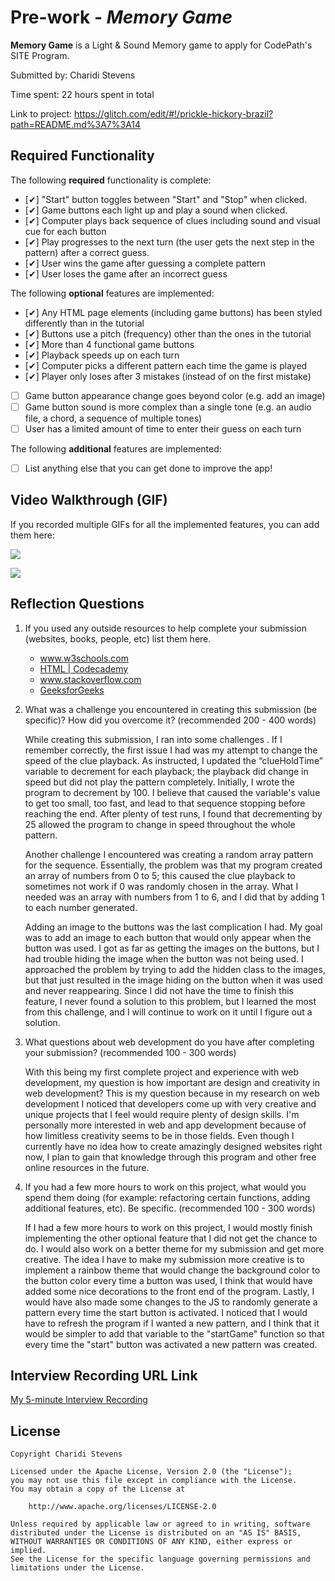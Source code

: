 # Pre-work - *Memory Game*

**Memory Game** is a Light & Sound Memory game to apply for CodePath's SITE Program. 

Submitted by: Charidi Stevens

Time spent: 22 hours spent in total

Link to project: https://glitch.com/edit/#!/prickle-hickory-brazil?path=README.md%3A7%3A14

## Required Functionality

The following **required** functionality is complete:

* [✔︎] "Start" button toggles between "Start" and "Stop" when clicked. 
* [✔︎] Game buttons each light up and play a sound when clicked. 
* [✔︎] Computer plays back sequence of clues including sound and visual cue for each button
* [✔︎] Play progresses to the next turn (the user gets the next step in the pattern) after a correct guess. 
* [✔︎] User wins the game after guessing a complete pattern
* [✔︎] User loses the game after an incorrect guess

The following **optional** features are implemented:

* [✔︎] Any HTML page elements (including game buttons) has been styled differently than in the tutorial
* [✔︎] Buttons use a pitch (frequency) other than the ones in the tutorial
* [✔︎] More than 4 functional game buttons
* [✔︎] Playback speeds up on each turn
* [✔︎] Computer picks a different pattern each time the game is played
* [✔︎] Player only loses after 3 mistakes (instead of on the first mistake)
* [  ] Game button appearance change goes beyond color (e.g. add an image)
* [  ] Game button sound is more complex than a single tone (e.g. an audio file, a chord, a sequence of multiple tones)
* [  ] User has a limited amount of time to enter their guess on each turn

The following **additional** features are implemented:

- [  ] List anything else that you can get done to improve the app!

## Video Walkthrough (GIF)

If you recorded multiple GIFs for all the implemented features, you can add them here:

![](https://i.imgur.com/zd7v4bx.gif)

![](https://i.imgur.com/ojkqkwC.gif)

## Reflection Questions
1. If you used any outside resources to help complete your submission (websites, books, people, etc) list them here. 
	 - www.w3schools.com
	 - [HTML | Codecademy](https://www.codecademy.com/learn/learn-html/modules/learn-html-elements/cheatsheet)
	 - www.stackoverflow.com
	 - [GeeksforGeeks](https://www.geeksforgeeks.org)
    

2. What was a challenge you encountered in creating this submission (be specific)? 
How did you overcome it? (recommended 200 - 400 words) 

    While creating this submission, I ran into some challenges . If I remember correctly, the first issue I had was my attempt to change the speed of the clue playback. As instructed, I updated the “clueHoldTime” variable to decrement for each playback; the playback did change in speed but did not play the pattern completely. Initially, I wrote the program to decrement by 100. I believe that caused the variable's value to get too small, too fast, and lead to that sequence stopping before reaching the end. After plenty of test runs, I found that decrementing by 25 allowed the program to change in speed throughout the whole pattern.

    Another challenge I encountered was creating a random array pattern for the sequence. Essentially, the problem was that my program created an array of numbers from 0 to 5; this caused the clue playback to sometimes not work if 0 was randomly chosen in the array. What I needed was an array with numbers from 1 to 6, and I did that by adding 1 to each number generated. 

    Adding an image to the buttons was the last complication I had. My goal was to add an image to each button that would only appear when the button was used. I got as far as getting the images on the buttons, but I had trouble hiding the image when the button was not being used. I approached the problem by trying to add the hidden class to the images, but that just resulted in the image hiding on the button when it was used and never reappearing. Since I did not have the time to finish this feature, I never found a solution to this problem, but I learned the most from this challenge, and I will continue to work on it until I figure out a solution.


3. What questions about web development do you have after completing your submission? (recommended 100 - 300 words) 

    With this being my first complete project and experience with web development, my question is how important are design and creativity in web development? This is my question because in my research on web development I noticed that developers come up with very creative and unique projects that I feel would require plenty of design skills. I'm personally more interested in web and app development because of how limitless creativity seems to be in those fields. Even though I currently have no idea how to create amazingly designed websites right now, I plan to gain that knowledge through this program and other free online resources in the future. 

4. If you had a few more hours to work on this project, what would you spend them doing (for example: refactoring certain functions, adding additional features, etc). Be specific. (recommended 100 - 300 words) 

    If I had a few more hours to work on this project, I would mostly finish implementing the other optional feature that I did not get the chance to do. I would also work on a better theme for my submission and get more creative. The idea I have to make my submission more creative is to implement a rainbow theme that would change the background color to the button color every time a button was used, I think that would have added some nice decorations to the front end of the program. Lastly, I would have also made some changes to the JS to randomly generate a pattern every time the start button is activated. I noticed that I would have to refresh the program if I wanted a new pattern, and I think that it would be simpler to add that variable to the "startGame" function so that every time the "start" button was activated a new pattern was created.  




## Interview Recording URL Link

[My 5-minute Interview Recording](your-link-here)


## License

    Copyright Charidi Stevens

    Licensed under the Apache License, Version 2.0 (the "License");
    you may not use this file except in compliance with the License.
    You may obtain a copy of the License at

        http://www.apache.org/licenses/LICENSE-2.0

    Unless required by applicable law or agreed to in writing, software
    distributed under the License is distributed on an "AS IS" BASIS,
    WITHOUT WARRANTIES OR CONDITIONS OF ANY KIND, either express or implied.
    See the License for the specific language governing permissions and
    limitations under the License.